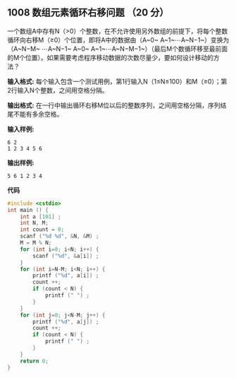 ﻿## 1008 数组元素循环右移问题 （20 分）

一个数组A中存有N（>0）个整数，在不允许使用另外数组的前提下，将每个整数循环向右移M（≥0）个位置，即将A中的数据由（A​~0~ A​~1​~⋯A​~N−1~）变换为（A~​N−M~ ⋯A​~N−1~ A~0~   A~1~⋯A~N−M−1~）（最后M个数循环移至最前面的M个位置）。如果需要考虑程序移动数据的次数尽量少，要如何设计移动的方法？

**输入格式:**
每个输入包含一个测试用例，第1行输入N（1≤N≤100）和M（≥0）；第2行输入N个整数，之间用空格分隔。

**输出格式:**
在一行中输出循环右移M位以后的整数序列，之间用空格分隔，序列结尾不能有多余空格。

**输入样例:**

    6 2
    1 2 3 4 5 6

**输出样例:**

    5 6 1 2 3 4

**代码**

```c
#include <cstdio>
int main () {
	int a [101] ;
	int N, M;
	int count = 0;
	scanf ("%d %d", &N, &M) ;
	M = M % N;
	for (int i=0; i<N; i++) {
		scanf ("%d", &a[i]) ; 
	}
	for (int i=N-M; i<N; i++) {
		printf ("%d", a[i]) ;
		count ++;
		if (count < N) {
			printf (" ") ;
		}
	}
	for (int j=0; j<N-M; j++) {
		printf ("%d", a[j]) ;
		count ++;
		if (count < N) {
			printf (" ") ;
		}
	}
	return 0;
}
```

